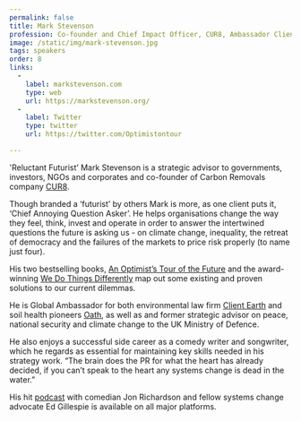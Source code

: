 ```yaml
---
permalink: false
title: Mark Stevenson
profession: Co-founder and Chief Impact Officer, CUR8, Ambassador Client Earth, Impact Board Chair, Climate.vc, Author
image: /static/img/mark-stevenson.jpg
tags: speakers
order: 8
links:
  -
    label: markstevenson.com
    type: web
    url: https://markstevenson.org/
  -
    label: Twitter
    type: twitter
    url: https://twitter.com/Optimistontour

---
```


'Reluctant Futurist’ Mark Stevenson is a strategic advisor to governments, investors, NGOs and corporates and co-founder of Carbon Removals company [CUR8](https://www.cur8.earth/).

Though branded a ‘futurist’ by others Mark is more, as one client puts it, ‘Chief Annoying Question Asker’. He helps organisations change the way they feel, think, invest and operate in order to answer the intertwined questions the future is asking us - on climate change, inequality, the retreat of democracy and the failures of the markets to price risk properly (to name just four).

His two bestselling books, [An Optimist’s Tour of the Future](https://markstevenson.org/writer/an-optimists-tour-of-the-future/) and the award-winning [We Do Things Differently](https://markstevenson.org/writer/we-do-things-differently-the-outsiders-rebooting-our-world/) map out some existing and proven solutions to our current dilemmas.

He is Global Ambassador for both environmental law firm [Client Earth](https://www.clientearth.org/) and soil health pioneers [Oath](https://oathinc.com/), as well as and former strategic advisor on peace, national security and climate change to the UK Ministry of Defence.

He also enjoys a successful side career as a comedy writer and songwriter, which he regards as essential for maintaining key skills needed in his strategy work. “The brain does the PR for what the heart has already decided, if you can’t speak to the heart any systems change is dead in the water.”

His hit [podcast](https://podcasts.apple.com/us/podcast/jon-richardson-and-the-futurenauts-the-book-of-revelations/id1508061420?uo=4) with comedian Jon Richardson and fellow systems change advocate Ed Gillespie is available on all major platforms.
